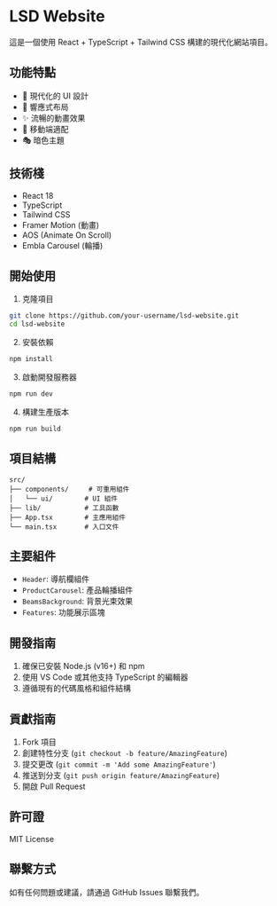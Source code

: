 # LSD Website

這是一個使用 React + TypeScript + Tailwind CSS 構建的現代化網站項目。

## 功能特點

- 🎨 現代化的 UI 設計
- 🚀 響應式布局
- ✨ 流暢的動畫效果
- 📱 移動端適配
- 🎭 暗色主題

## 技術棧

- React 18
- TypeScript
- Tailwind CSS
- Framer Motion (動畫)
- AOS (Animate On Scroll)
- Embla Carousel (輪播)

## 開始使用

1. 克隆項目
```bash
git clone https://github.com/your-username/lsd-website.git
cd lsd-website
```

2. 安裝依賴
```bash
npm install
```

3. 啟動開發服務器
```bash
npm run dev
```

4. 構建生產版本
```bash
npm run build
```

## 項目結構

```
src/
├── components/     # 可重用組件
│   └── ui/        # UI 組件
├── lib/           # 工具函數
├── App.tsx        # 主應用組件
└── main.tsx       # 入口文件
```

## 主要組件

- `Header`: 導航欄組件
- `ProductCarousel`: 產品輪播組件
- `BeamsBackground`: 背景光束效果
- `Features`: 功能展示區塊

## 開發指南

1. 確保已安裝 Node.js (v16+) 和 npm
2. 使用 VS Code 或其他支持 TypeScript 的編輯器
3. 遵循現有的代碼風格和組件結構

## 貢獻指南

1. Fork 項目
2. 創建特性分支 (`git checkout -b feature/AmazingFeature`)
3. 提交更改 (`git commit -m 'Add some AmazingFeature'`)
4. 推送到分支 (`git push origin feature/AmazingFeature`)
5. 開啟 Pull Request

## 許可證

MIT License

## 聯繫方式

如有任何問題或建議，請通過 GitHub Issues 聯繫我們。 